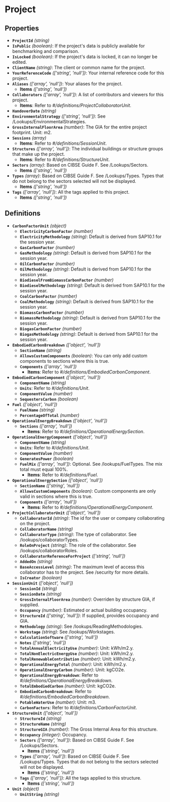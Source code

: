 # Project

## Properties

- **`ProjectId`** *(string)*
- **`IsPublic`** *(boolean)*: If the project's data is publicly available for benchmarking and comparison.
- **`IsLocked`** *(boolean)*: If the project's data is locked, it can no longer be edited.
- **`ClientName`** *(string)*: The client or common name for the project.
- **`YourReferenceCode`** *(['string', 'null'])*: Your internal reference code for this project.
- **`Aliases`** *(['array', 'null'])*: Your aliases for the project.
  - **Items** *(['string', 'null'])*
- **`Collaborators`** *(['array', 'null'])*: A list of contributors and viewers for this project.
  - **Items**: Refer to *#/definitions/ProjectCollaboratorUnit*.
- **`HandoverDate`** *(string)*
- **`EnvironmentalStrategy`** *(['string', 'null'])*: See /Lookups/EnvironmentalStrategies.
- **`GrossInternalFloorArea`** *(number)*: The GIA for the entire project footprint. Unit: m2.
- **`Sessions`** *(array)*
  - **Items**: Refer to *#/definitions/SessionUnit*.
- **`Structures`** *(['array', 'null'])*: The individual buildings or structure groups that make up the project.
  - **Items**: Refer to *#/definitions/StructureUnit*.
- **`Sectors`** *(array)*: Based on CIBSE Guide F. See /Lookups/Sectors.
  - **Items** *(['string', 'null'])*
- **`Types`** *(array)*: Based on CIBSE Guide F. See /Lookups/Types. Types that do not belong to the sectors selected will not be displayed.
  - **Items** *(['string', 'null'])*
- **`Tags`** *(['array', 'null'])*: All the tags applied to this project.
  - **Items** *(['string', 'null'])*
## Definitions

- **`CarbonFactorUnit`** *(object)*
  - **`ElectricityCarbonFactor`** *(number)*
  - **`ElectricityMethodology`** *(string)*: Default is derived from SAP10.1 for the session year.
  - **`GasCarbonFactor`** *(number)*
  - **`GasMethodology`** *(string)*: Default is derived from SAP10.1 for the session year.
  - **`OilCarbonFactor`** *(number)*
  - **`OilMethodology`** *(string)*: Default is derived from SAP10.1 for the session year.
  - **`BiodieselFromBiomassCarbonFactor`** *(number)*
  - **`BiodieselMethodology`** *(string)*: Default is derived from SAP10.1 for the session year.
  - **`CoalCarbonFactor`** *(number)*
  - **`CoalMethodology`** *(string)*: Default is derived from SAP10.1 for the session year.
  - **`BiomassCarbonFactor`** *(number)*
  - **`BiomassMethodology`** *(string)*: Default is derived from SAP10.1 for the session year.
  - **`BiogasCarbonFactor`** *(number)*
  - **`BiogasMethodology`** *(string)*: Default is derived from SAP10.1 for the session year.
- **`EmbodiedCarbonBreakdown`** *(['object', 'null'])*
  - **`SectionName`** *(string)*
  - **`AllowsCustomComponents`** *(boolean)*: You can only add custom components to sections where this is true.
  - **`Components`** *(['array', 'null'])*
    - **Items**: Refer to *#/definitions/EmbodiedCarbonComponent*.
- **`EmbodiedCarbonComponent`** *(['object', 'null'])*
  - **`ComponentName`** *(string)*
  - **`Units`**: Refer to *#/definitions/Unit*.
  - **`ComponentValue`** *(number)*
  - **`SequestersCarbon`** *(boolean)*
- **`Fuel`** *(['object', 'null'])*
  - **`FuelName`** *(string)*
  - **`PercentageOfTotal`** *(number)*
- **`OperationalEnergyBreakdown`** *(['object', 'null'])*
  - **`Sections`** *(['array', 'null'])*
    - **Items**: Refer to *#/definitions/OperationalEnergySection*.
- **`OperationalEnergyComponent`** *(['object', 'null'])*
  - **`ComponentName`** *(string)*
  - **`Units`**: Refer to *#/definitions/Unit*.
  - **`ComponentValue`** *(number)*
  - **`GeneratesPower`** *(boolean)*
  - **`FuelMix`** *(['array', 'null'])*: Optional. See /lookups/FuelTypes. The mix total must equal 100%.
    - **Items**: Refer to *#/definitions/Fuel*.
- **`OperationalEnergySection`** *(['object', 'null'])*
  - **`SectionName`** *(['string', 'null'])*
  - **`AllowsCustomComponents`** *(boolean)*: Custom components are only valid in sections where this is true.
  - **`Components`** *(['array', 'null'])*
    - **Items**: Refer to *#/definitions/OperationalEnergyComponent*.
- **`ProjectCollaboratorUnit`** *(['object', 'null'])*
  - **`CollaboratorId`** *(string)*: The id for the user or company collaborating on the project.
  - **`CollaboratorName`** *(string)*
  - **`CollaboratorType`** *(string)*: The type of collaborator. See /lookups/collaboratorTypes.
  - **`RoleOnProject`** *(string)*: The role of the collaborator. See /lookups/collaboratorRoles.
  - **`CollaboratorReferenceForProject`** *(['string', 'null'])*
  - **`AddedOn`** *(string)*
  - **`BaseAccessLevel`** *(string)*: The maximum level of access this collaborator has to the project. See /security for more details.
  - **`IsCreator`** *(boolean)*
- **`SessionUnit`** *(['object', 'null'])*
  - **`SessionId`** *(string)*
  - **`SessionDate`** *(string)*
  - **`GrossInternalFloorArea`** *(number)*: Overriden by structure GIA, if supplied.
  - **`Occupancy`** *(number)*: Estimated or actual building occupancy.
  - **`StructureId`** *(['string', 'null'])*: If supplied, provides occupancy and GIA.
  - **`Methodology`** *(string)*: See /lookups/ReadingMethodologies.
  - **`Workstage`** *(string)*: See /lookups/Workstages.
  - **`CalculationSoftware`** *(['string', 'null'])*
  - **`Notes`** *(['string', 'null'])*
  - **`TotalAnnualElectricityUse`** *(number)*: Unit: kWh/m2.y.
  - **`TotalNonElectricEnergyUse`** *(number)*: Unit: kWh/m2.y.
  - **`TotalRenewableContribution`** *(number)*: Unit: kWh/m2.y.
  - **`OperationalEnergyTotal`** *(number)*: Unit: kWh/m2.y.
  - **`OperationalEnergyCarbon`** *(number)*: Unit: kgCO2e.
  - **`OperationalEnergyBreakdown`**: Refer to *#/definitions/OperationalEnergyBreakdown*.
  - **`TotalEmbodiedCarbon`** *(number)*: Unit: kgCO2e.
  - **`EmbodiedCarbonBreakdown`**: Refer to *#/definitions/EmbodiedCarbonBreakdown*.
  - **`PotableWaterUse`** *(number)*: Unit: m3.
  - **`CarbonFactors`**: Refer to *#/definitions/CarbonFactorUnit*.
- **`StructureUnit`** *(['object', 'null'])*
  - **`StructureId`** *(string)*
  - **`StructureName`** *(string)*
  - **`StructureGIA`** *(number)*: The Gross Internal Area for this structure.
  - **`Occupancy`** *(integer)*: Occupancy.
  - **`Sectors`** *(['array', 'null'])*: Based on CIBSE Guide F. See /Lookups/Sectors.
    - **Items** *(['string', 'null'])*
  - **`Types`** *(['array', 'null'])*: Based on CIBSE Guide F. See /Lookups/Types. Types that do not belong to the sectors selected will not be displayed.
    - **Items** *(['string', 'null'])*
  - **`Tags`** *(['array', 'null'])*: All the tags applied to this structure.
    - **Items** *(['string', 'null'])*
- **`Unit`** *(object)*
  - **`UnitString`** *(string)*
